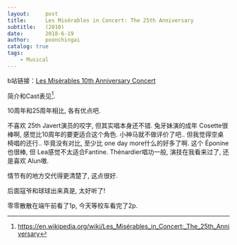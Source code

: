 ```yaml
---
layout:     post
title:      Les Misérables in Concert: The 25th Anniversary
subtitle:   (2010)
date:       2018-6-19
author:     poonchingai
catalog: true
tags:
    - Musical
---
```


b站链接：[Les Misérables 10th Anniversary Concert](https://www.bilibili.com/video/av2141340/)

简介和Cast表见[^1].

[^1]:<https://en.wikipedia.org/wiki/Les_Misérables_in_Concert:_The_25th_Anniversary>

10周年和25周年相比, 各有优点吧.

不喜欢 25th Javert演员的咬字, 但其实唱本身还不错. 兔牙妹演的成年 Cosette很棒啊, 感觉比10周年的要更适合这个角色. 小神马就不做评价了吧.. 但我觉得空桌椅唱的还行.. 毕竟没有对比, 至少比 one day more什么的好多了啊. 这个 Éponine也很棒, 但 Lea感觉不太适合Fantine. Thénardier唱功一般, 演技在我看来过了, 还是喜欢 Alun嗷.

情节有的地方交代得更清楚了, 这点很好.

后面寇爷和球球出来真是, 太好听了!

零零散散在端午前看了1p, 今天等校车看完了2p. 